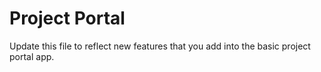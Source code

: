 # Project Portal
Update this file to reflect new features that you add into the basic project portal app. 



